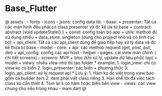 # Base_Flutter

@
assets : 
         - fonts
         - icons
         - jsons: config data
lib: 
     - base:
             + presenter: Tất cả các màn hình đều phải có class presenter và đc kế ừa từ base
             + contract: abstract (void updateState();)
             + const: config toàn bộ app
             + utils: methob đc xử dụng nhiều
             + data_store: singleton (dùng cho project nhỏ và có tính cục bộ)
             + api_client: Tất cả các api_client dùng để giao tiếp hay xử lý data và đc kế thừa từ base
     - model
     - core: 
             + api: các methob request (get, post, put, del)
             + api_config: config các api host
     - helper
     - pages: cái view màn chính ( chi tiết screens)
     - screens: MVP
              + bloc (khi xử lý, update dữ liệu phức tạp)
              + model
              + views: nhiều view nhỏ thì tạo folder
              * example:
                        1. login_view: chỉ có view ko có biến
                        2. login_presenter: các biến + phương thức
                        3. login_api_client: xử lý request api
              * Lưu ý: 
                       1. Hàm ko đc viết trong view bao gồm cả builder item
                       2. item phải viết class riêng
                       3. Hạn chế tối đa việc tách class ko cần thiết
                       4. Tóm lại k có hàm hoặc biến bên view
     - views: các view chung cho nếu trùng nhau
     - main.dart
@
